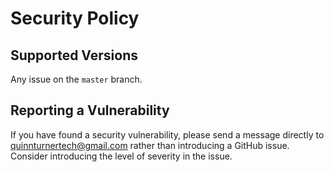 # Security Policy

## Supported Versions

Any issue on the `master` branch.

## Reporting a Vulnerability

If you have found a security vulnerability, please send a message directly to quinnturnertech@gmail.com rather than introducing a GitHub issue.
Consider introducing the level of severity in the issue.
